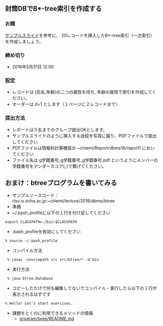 ## 封筒DBでB*-tree索引を作成する

### お題
 [サンプルスライド](pdf/EnvelopeDBMS-Btree.pdf)を参考に、
20レコードを挿入したB*-tree索引（一次索引）を作成しましょう。

### 締め切り
* 2016年5月31日 12:00 

### 設定
* レコードは (氏名,年齢)の二つの属性を持ち, 年齢の属性で索引を作成してください。
* オーダーは d=1 とします（１ページに２レコードまで）

### 提出方法
* レポートは５名までのグループ提出OKとします。
* サンプルスライドのように挿入する過程を写真に撮り、PDFファイルで提出してください
* PDFファイルは情報科計算機室の ~chiemi/Report/dbms16/report1 においてください
* ファイル名は g学籍番号_g学籍番号_g学籍番号.pdf というようにメンバーの学籍番号をアンダースコア(_)で繋げてください。

## おまけ：btreeプログラムを書いてみる
* サンプルソースコード：rlsv.is.ocha.ac.jp:~chiemi/lecture/2016/dbms/btree
* 準備
 * ~/.bash_profileに以下の１行を付け足してください

 ```
 export CLASSPATH=./bin:$CLASSPATH
 ```

 * .bash_profileを有効にしてください
 
 ```
 % source ~/.bash_profile
 ```

* コンパイル方法

```
 % javac -sourcepath src src/btree/* -d bin 
```

* 実行方法

```
 % java btree.Database
```

 * コピーしただけで何も編集してないでコンパイル・実行したら以下の１行が表示されるはずです

 ```
 % Hello! Let's start exercises.
 ```

* 課題をとくのに利用できるメソッドの情報
  * [program/bree/README.md](program/btree/README.md)
